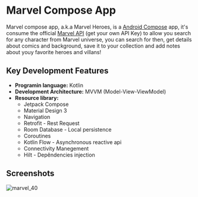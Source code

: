 # Marvel Compose App

Marvel compose app, a.k.a Marvel Heroes, is a [Android Compose](https://developer.android.com/jetpack/compose) app, it's consume the official [Marvel API](https://developer.marvel.com/) (get your own API Key) to allow you search for any character from Marvel universe, you can search for then, get details about comics and background, save it to your collection and add notes about youy favorite heroes and villans!

## Key Development Features

- **Programin language:** Kotlin
- **Development Architecture:** MVVM (Model-View-ViewModel)
- **Resource library:**
  - Jetpack Compose
  - Material Design 3
  - Navigation
  - Retrofit - Rest Request
  - Room Database - Local persistence
  - Coroutines
  - Kotlin Flow - Asynchronous reactive api
  - Connectivity Manegement
  - Hilt - Depêndencies injection

## Screenshots

![marvel_40](https://github.com/VoidHash/marvel-compose-app/assets/8929413/fce539ce-9c80-4c59-ac6f-34b3fdc7b66c)
